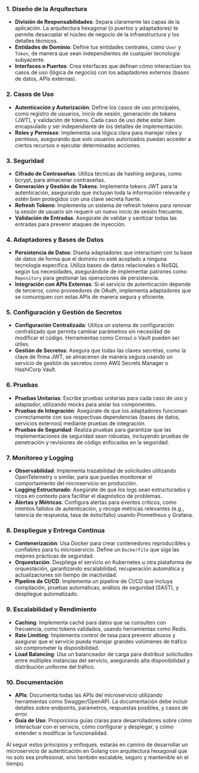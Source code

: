 ### 1. **Diseño de la Arquitectura**
   - **División de Responsabilidades**: Separa claramente las capas de la aplicación. La arquitectura hexagonal (o puertos y adaptadores) te permite desacoplar el núcleo de negocio de la infraestructura y los detalles técnicos.
   - **Entidades de Dominio**: Define tus entidades centrales, como `User` y `Token`, de manera que sean independientes de cualquier tecnología subyacente.
   - **Interfaces o Puertos**: Crea interfaces que definan cómo interactúan los casos de uso (lógica de negocio) con los adaptadores externos (bases de datos, APIs externas).

### 2. **Casos de Uso**
   - **Autenticación y Autorización**: Define los casos de uso principales, como registro de usuarios, inicio de sesión, generación de tokens (JWT), y validación de tokens. Cada caso de uso debe estar bien encapsulado y ser independiente de los detalles de implementación.
   - **Roles y Permisos**: Implementa una lógica clara para manejar roles y permisos, asegurando que solo usuarios autorizados puedan acceder a ciertos recursos o ejecutar determinadas acciones.

### 3. **Seguridad**
   - **Cifrado de Contraseñas**: Utiliza técnicas de hashing seguras, como bcrypt, para almacenar contraseñas.
   - **Generación y Gestión de Tokens**: Implementa tokens JWT para la autenticación, asegurando que incluyan toda la información relevante y estén bien protegidos con una clave secreta fuerte.
   - **Refresh Tokens**: Implementa un sistema de refresh tokens para renovar la sesión de usuario sin requerir un nuevo inicio de sesión frecuente.
   - **Validación de Entradas**: Asegúrate de validar y sanitizar todas las entradas para prevenir ataques de inyección.

### 4. **Adaptadores y Bases de Datos**
   - **Persistencia de Datos**: Diseña adaptadores que interactúen con tu base de datos de forma que el dominio no esté acoplado a ninguna tecnología específica. Utiliza bases de datos relacionales o NoSQL según tus necesidades, asegurándote de implementar patrones como `Repository` para gestionar las operaciones de persistencia.
   - **Integración con APIs Externas**: Si el servicio de autenticación depende de terceros, como proveedores de OAuth, implementa adaptadores que se comuniquen con estas APIs de manera segura y eficiente.

### 5. **Configuración y Gestión de Secretos**
   - **Configuración Centralizada**: Utiliza un sistema de configuración centralizado que permita cambiar parámetros sin necesidad de modificar el código. Herramientas como Consul o Vault pueden ser útiles.
   - **Gestión de Secretos**: Asegura que todas las claves secretas, como la clave de firma JWT, se almacenen de manera segura usando un servicio de gestión de secretos como AWS Secrets Manager o HashiCorp Vault.

### 6. **Pruebas**
   - **Pruebas Unitarias**: Escribe pruebas unitarias para cada caso de uso y adaptador, utilizando mocks para aislar los componentes.
   - **Pruebas de Integración**: Asegúrate de que los adaptadores funcionan correctamente con sus respectivas dependencias (bases de datos, servicios externos) mediante pruebas de integración.
   - **Pruebas de Seguridad**: Realiza pruebas para garantizar que las implementaciones de seguridad sean robustas, incluyendo pruebas de penetración y revisiones de código enfocadas en la seguridad.

### 7. **Monitoreo y Logging**
   - **Observabilidad**: Implementa trazabilidad de solicitudes utilizando OpenTelemetry o similar, para que puedas monitorear el comportamiento del microservicio en producción.
   - **Logging Estructurado**: Asegúrate de que los logs sean estructurados y ricos en contexto para facilitar el diagnóstico de problemas.
   - **Alertas y Métricas**: Configura alertas para eventos críticos, como intentos fallidos de autenticación, y recoge métricas relevantes (e.g., latencia de respuesta, tasa de éxito/fallo) usando Prometheus y Grafana.

### 8. **Despliegue y Entrega Continua**
   - **Contenerización**: Usa Docker para crear contenedores reproducibles y confiables para tu microservicio. Define un `Dockerfile` que siga las mejores prácticas de seguridad.
   - **Orquestación**: Despliega el servicio en Kubernetes u otra plataforma de orquestación, garantizando escalabilidad, recuperación automática y actualizaciones sin tiempo de inactividad.
   - **Pipeline de CI/CD**: Implementa un pipeline de CI/CD que incluya compilación, pruebas automáticas, análisis de seguridad (SAST), y despliegue automatizado.

### 9. **Escalabilidad y Rendimiento**
   - **Caching**: Implementa caché para datos que se consulten con frecuencia, como tokens validados, usando herramientas como Redis.
   - **Rate Limiting**: Implementa control de tasa para prevenir abusos y asegurar que el servicio pueda manejar grandes volúmenes de tráfico sin comprometer la disponibilidad.
   - **Load Balancing**: Usa un balanceador de carga para distribuir solicitudes entre múltiples instancias del servicio, asegurando alta disponibilidad y distribución uniforme del tráfico.

### 10. **Documentación**
   - **APIs**: Documenta todas las APIs del microservicio utilizando herramientas como Swagger/OpenAPI. La documentación debe incluir detalles sobre endpoints, parámetros, respuestas posibles, y casos de error.
   - **Guía de Uso**: Proporciona guías claras para desarrolladores sobre cómo interactuar con el servicio, cómo configurar y desplegar, y cómo extender o modificar la funcionalidad.

Al seguir estos principios y enfoques, estarás en camino de desarrollar un microservicio de autenticación en Golang con arquitectura hexagonal que no solo sea profesional, sino también escalable, seguro y mantenible en el tiempo.